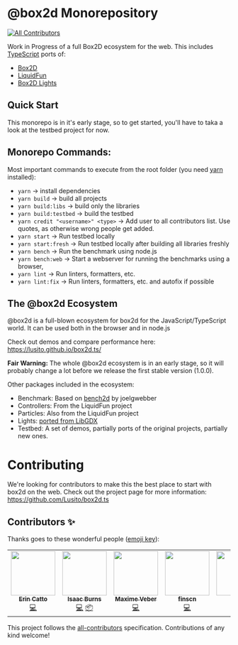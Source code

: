 # @box2d Monorepository
<!-- ALL-CONTRIBUTORS-BADGE:START - Do not remove or modify this section -->
[![All Contributors](https://img.shields.io/badge/all_contributors-6-orange.svg?style=flat-square)](#contributors-)
<!-- ALL-CONTRIBUTORS-BADGE:END -->

Work in Progress of a full Box2D ecosystem for the web.
This includes [TypeScript](https://github.com/Microsoft/TypeScript) ports of:
- [Box2D](https://github.com/erincatto/Box2D)
- [LiquidFun](https://github.com/google/liquidfun)
- [Box2D Lights](https://github.com/libgdx/box2dlights)

## Quick Start

This monorepo is in it's early stage, so to get started, you'll have to taka a look at the testbed project for now.

## Monorepo Commands:

Most important commands to execute from the root folder (you need [yarn](https://yarnpkg.com/) installed):
- `yarn` ->  install dependencies
- `yarn build` ->  build all projects
- `yarn build:libs` ->  build only the libraries
- `yarn build:testbed` ->  build the testbed
- `yarn credit "<username>" <type>` ->  Add user to all contributors list. Use quotes, as otherwise wrong people get added.
- `yarn start` ->  Run testbed locally
- `yarn start:fresh` ->  Run testbed locally after building all libraries freshly
- `yarn bench` ->  Run the benchmark using node.js
- `yarn bench:web` ->  Start a webserver for running the benchmarks using a browser,
- `yarn lint` ->  Run linters, formatters, etc.
- `yarn lint:fix` ->  Run linters, formatters, etc. and autofix if possible

## The @box2d Ecosystem

@box2d is a full-blown ecosystem for box2d for the JavaScript/TypeScript world. It can be used both in the browser and in node.js

Check out demos and compare performance here: https://lusito.github.io/box2d.ts/

**Fair Warning:** The whole @box2d ecosystem is in an early stage, so it will probably change a lot before we release the first stable version (1.0.0).

Other packages included in the ecosystem:
- Benchmark: Based on [bench2d](https://github.com/joelgwebber/bench2d) by joelgwebber
- Controllers: From the LiquidFun project
- Particles: Also from the LiquidFun project
- Lights: [ported from LibGDX](https://github.com/libgdx/box2dlights)
- Testbed: A set of demos, partially ports of the original projects, partially new ones.

# Contributing

We're looking for contributors to make this the best place to start with box2d on the web.
Check out the project page for more information: https://github.com/Lusito/box2d.ts

## Contributors ✨

Thanks goes to these wonderful people ([emoji key](https://allcontributors.org/docs/en/emoji-key)):

<!-- ALL-CONTRIBUTORS-LIST:START - Do not remove or modify this section -->
<!-- prettier-ignore-start -->
<!-- markdownlint-disable -->
<table>
  <tr>
    <td align="center"><a href="http://box2d.org"><img src="https://avatars2.githubusercontent.com/u/7284063?v=4?s=100" width="100px;" alt=""/><br /><sub><b>Erin Catto</b></sub></a><br /><a href="https://github.com/Lusito/box2d.ts/commits?author=erincatto" title="Code">💻</a></td>
    <td align="center"><a href="http://flyovergames.com/"><img src="https://avatars0.githubusercontent.com/u/1216696?v=4?s=100" width="100px;" alt=""/><br /><sub><b>Isaac Burns</b></sub></a><br /><a href="https://github.com/Lusito/box2d.ts/commits?author=flyover" title="Code">💻</a> <a href="#platform-flyover" title="Packaging/porting to new platform">📦</a></td>
    <td align="center"><a href="http://nekland.fr/"><img src="https://avatars1.githubusercontent.com/u/972456?v=4?s=100" width="100px;" alt=""/><br /><sub><b>Maxime Veber</b></sub></a><br /><a href="https://github.com/Lusito/box2d.ts/commits?author=Nek-" title="Code">💻</a></td>
    <td align="center"><a href="http://fins.iteye.com/"><img src="https://avatars3.githubusercontent.com/u/288367?v=4?s=100" width="100px;" alt=""/><br /><sub><b>finscn</b></sub></a><br /><a href="https://github.com/Lusito/box2d.ts/commits?author=finscn" title="Code">💻</a></td>
    <td align="center"><a href="https://github.com/Lusito"><img src="https://avatars0.githubusercontent.com/u/1135267?v=4?s=100" width="100px;" alt=""/><br /><sub><b>lusito</b></sub></a><br /><a href="https://github.com/Lusito/box2d.ts/commits?author=Lusito" title="Code">💻</a> <a href="#maintenance-Lusito" title="Maintenance">🚧</a></td>
    <td align="center"><a href="https://github.com/DanielHZhang"><img src="https://avatars0.githubusercontent.com/u/30360288?v=4?s=100" width="100px;" alt=""/><br /><sub><b>Daniel Zhang</b></sub></a><br /><a href="#ideas-DanielHZhang" title="Ideas, Planning, & Feedback">🤔</a></td>
  </tr>
</table>

<!-- markdownlint-restore -->
<!-- prettier-ignore-end -->

<!-- ALL-CONTRIBUTORS-LIST:END -->

This project follows the [all-contributors](https://github.com/all-contributors/all-contributors) specification. Contributions of any kind welcome!
